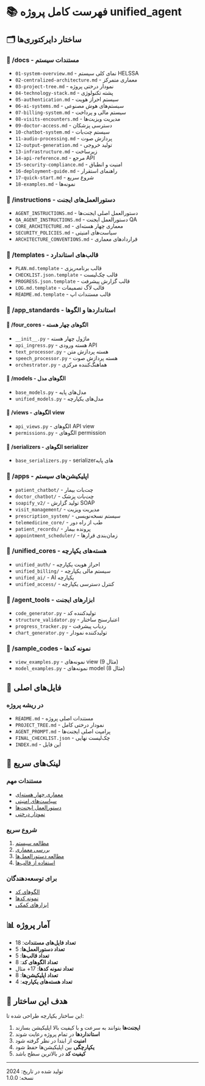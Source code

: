 # 📚 فهرست کامل پروژه unified_agent

## 🗂️ ساختار دایرکتوری‌ها

### 📁 /docs - مستندات سیستم

- `01-system-overview.md` - نمای کلی سیستم HELSSA
- `02-centralized-architecture.md` - معماری متمرکز
- `03-project-tree.md` - نمودار درختی پروژه
- `04-technology-stack.md` - پشته تکنولوژی
- `05-authentication.md` - سیستم احراز هویت
- `06-ai-systems.md` - سیستم‌های هوش مصنوعی
- `07-billing-system.md` - سیستم مالی و پرداخت
- `08-visits-encounters.md` - مدیریت ویزیت‌ها
- `09-doctor-access.md` - دسترسی پزشکان
- `10-chatbot-system.md` - سیستم چت‌بات
- `11-audio-processing.md` - پردازش صوت
- `12-output-generation.md` - تولید خروجی
- `13-infrastructure.md` - زیرساخت
- `14-api-reference.md` - مرجع API
- `15-security-compliance.md` - امنیت و انطباق
- `16-deployment-guide.md` - راهنمای استقرار
- `17-quick-start.md` - شروع سریع
- `18-examples.md` - نمونه‌ها

### 📁 /instructions - دستورالعمل‌های ایجنت

- `AGENT_INSTRUCTIONS.md` - دستورالعمل اصلی ایجنت‌ها
- `QA_AGENT_INSTRUCTIONS.md` - دستورالعمل ایجنت QA
- `CORE_ARCHITECTURE.md` - معماری چهار هسته‌ای
- `SECURITY_POLICIES.md` - سیاست‌های امنیتی
- `ARCHITECTURE_CONVENTIONS.md` - قراردادهای معماری

### 📁 /templates - قالب‌های استاندارد

- `PLAN.md.template` - قالب برنامه‌ریزی
- `CHECKLIST.json.template` - قالب چک‌لیست
- `PROGRESS.json.template` - قالب گزارش پیشرفت
- `LOG.md.template` - قالب لاگ تصمیمات
- `README.md.template` - قالب مستندات اپ

### 📁 /app_standards - استانداردها و الگوها

#### 📁 /four_cores - الگوهای چهار هسته

- `__init__.py` - ماژول چهار هسته
- `api_ingress.py` - هسته ورودی API
- `text_processor.py` - هسته پردازش متن
- `speech_processor.py` - هسته پردازش صوت
- `orchestrator.py` - هماهنگ‌کننده مرکزی

#### 📁 /models - الگوهای مدل

- `base_models.py` - مدل‌های پایه
- `unified_models.py` - مدل‌های یکپارچه

#### 📁 /views - الگوهای view

- `api_views.py` - الگوهای API view
- `permissions.py` - الگوهای permission

#### 📁 /serializers - الگوهای serializer

- `base_serializers.py` - serializer‌های پایه

### 📁 /apps - اپلیکیشن‌های سیستم

- `patient_chatbot/` - چت‌بات بیمار
- `doctor_chatbot/` - چت‌بات پزشک
- `soapify_v2/` - تولید گزارش SOAP
- `visit_management/` - مدیریت ویزیت
- `prescription_system/` - سیستم نسخه‌نویسی
- `telemedicine_core/` - طب از راه دور
- `patient_records/` - پرونده بیمار
- `appointment_scheduler/` - زمان‌بندی قرارها

### 📁 /unified_cores - هسته‌های یکپارچه

- `unified_auth/` - احراز هویت یکپارچه
- `unified_billing/` - سیستم مالی یکپارچه
- `unified_ai/` - AI یکپارچه
- `unified_access/` - کنترل دسترسی یکپارچه

### 📁 /agent_tools - ابزارهای ایجنت

- `code_generator.py` - تولیدکننده کد
- `structure_validator.py` - اعتبارسنج ساختار
- `progress_tracker.py` - ردیاب پیشرفت
- `chart_generator.py` - تولیدکننده نمودار

### 📁 /sample_codes - نمونه کدها

- `view_examples.py` - نمونه‌های view (9 مثال)
- `model_examples.py` - نمونه‌های model (8 مثال)

## 📄 فایل‌های اصلی

### در ریشه پروژه

- `README.md` - مستندات اصلی پروژه
- `PROJECT_TREE.md` - نمودار درختی کامل
- `AGENT_PROMPT.md` - پرامپت اصلی ایجنت‌ها
- `FINAL_CHECKLIST.json` - چک‌لیست نهایی
- `INDEX.md` - این فایل

## 🔗 لینک‌های سریع

### مستندات مهم

- [معماری چهار هسته‌ای](instructions/CORE_ARCHITECTURE.md)
- [سیاست‌های امنیتی](instructions/SECURITY_POLICIES.md)
- [دستورالعمل ایجنت‌ها](instructions/AGENT_INSTRUCTIONS.md)
- [نمودار درختی](PROJECT_TREE.md)

### شروع سریع

1. [مطالعه سیستم](docs/01-system-overview.md)
2. [بررسی معماری](docs/02-centralized-architecture.md)
3. [مطالعه دستورالعمل‌ها](instructions/AGENT_INSTRUCTIONS.md)
4. [استفاده از قالب‌ها](templates/)

### برای توسعه‌دهندگان

- [الگوهای کد](app_standards/)
- [نمونه کدها](sample_codes/)
- [ابزارهای کمکی](agent_tools/)

## 📊 آمار پروژه

- **تعداد فایل‌های مستندات**: 18
- **تعداد دستورالعمل‌ها**: 5
- **تعداد قالب‌ها**: 5
- **تعداد الگوهای کد**: 8
- **تعداد نمونه کدها**: 17+ مثال
- **تعداد اپلیکیشن‌ها**: 8
- **تعداد هسته‌های یکپارچه**: 4

## 🎯 هدف این ساختار

این ساختار یکپارچه طراحی شده تا:

1. **ایجنت‌ها** بتوانند به سرعت و با کیفیت بالا اپلیکیشن بسازند
2. **استانداردها** در تمام پروژه رعایت شوند
3. **امنیت** از ابتدا در نظر گرفته شود
4. **یکپارچگی** بین اپلیکیشن‌ها حفظ شود
5. **کیفیت کد** در بالاترین سطح باشد

---

تولید شده در تاریخ: 2024  
نسخه: 1.0.0
